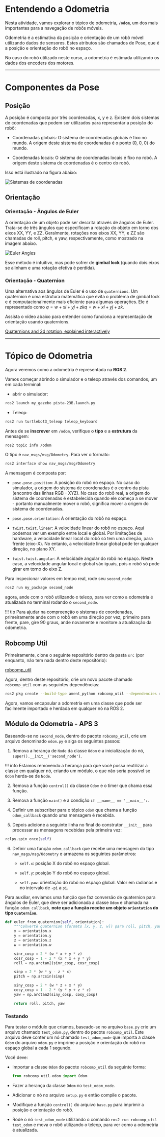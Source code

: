 # Entendendo a Odometria

Nesta atividade, vamos explorar o tópico de odometria, **`/odom`**, um dos mais importantes para a navegação de robôs móveis.

Odometria é a estimativa da posição e orientação de um robô móvel utilizando dados de sensores.
Estes atributos são chamados de Pose, que é a posição e orientação do robô no espaço. 

No caso do robô utilizado neste curso, a odometria é estimada utilizando os dados dos encoders dos motores.

---

# Componentes da Pose

## Posição

A posição é composta por três coordenadas, x, y e z. Existem dois sistemas de coordenadas que podem ser utilizados para representar a posição do robô:

* Coordenadas globais: O sistema de coordenadas globais é fixo no mundo. A origem deste sistema de coordenadas é o ponto (0, 0, 0) do mundo.

* Coordenadas locais: O sistema de coordenadas locais é fixo no robô. A origem deste sistema de coordenadas é o centro do robô.

Isso está ilustrado na figura abaixo:

![Sistemas de coordenadas](figs/coordenadas.png)

## Orientação

### Orientação - Ângulos de Euler

A orientação de um objeto pode ser descrita através de ângulos de Euler. Trata-se de três ângulos que especificam a rotação do objeto em torno dos eixos XX, YY, e ZZ. Geralmente, rotações nos eixos XX, YY, e ZZ são chamadas de roll, pitch, e yaw, respectivamente, como mostrado na imagem abaixo.

![Euler Angles](figs/euler.jpg)

Esse método é intuitivo, mas pode sofrer de **gimbal lock** (quando dois eixos se alinham e uma rotação efetiva é perdida).

### Orientação - Quaternion

Uma alternativa aos ângulos de Euler é o uso de `quaternions`. Um quaternion é uma estrutura matemática que evita o problema de gimbal lock e é computacionalmente mais eficiente para algumas operações. Ele é representado como $q=w+xi+yj+zkq=w+xi+yj+zk$.

Assista o vídeo abaixo para entender como funciona a representação de orientação usando quaternions.

[Quaternions and 3d rotation, explained interactively](https://www.youtube.com/watch?v=zjMuIxRvygQ&t=233s)

---

# Tópico de Odometria

Agora veremos como a odometria é representada na **ROS 2**.

Vamos começar abrindo o simulador e o teleop através dos comandos, um em cada terminal:

- abrir o simulador:
```bash
ros2 launch my_gazebo pista-23B.launch.py
```

- Teleop:
```bash
ros2 run turtlebot3_teleop teleop_keyboard
```

Antes de se **inscrever** em `/odom`, verifique o **tipo** e a **estrutura** da mensagem:

```bash
ros2 topic info /odom
```

O tipo é `nav_msgs/msg/Odometry`. Para ver o formato:

```bash
ros2 interface show nav_msgs/msg/Odometry
```

A mensagem é composta por:

* `pose.pose.position`: A posição do robô no espaço. No caso do simulador, a origem do sistema de coordenadas é o centro da pista (encontro das linhas RGB - XYZ). No caso do robô real, a origem do sistema de coordenadas é estabelecida quando ele começa a se mover - portanto manualmente mover o robô, significa mover a origem do sistema de coordenadas.

* `pose.pose.orientation`: A orientação do robô no espaço.

* `twist.twist.linear`: A velocidade linear do robô no espaço. Aqui podemos ver um exemplo entre local e global. Por limitações de hardware, a velocidade linear local do robô só tem uma direção, para frente (eixo-X). No entanto, a velocidade linear global pode ter qualquer direção, no plano XY.

* `twist.twist.angular`: A velocidade angular do robô no espaço. Neste caso, a velocidade angular local e global são iguais, pois o robô só pode girar em torno do eixo Z.

Para inspecionar valores em tempo real, rode seu `second_node`:

```bash
ros2 run my_package second_node
```

agora, ande com o robô utilizando o teleop, para ver como a odometria é atualizada no terminal rodando o `second_node`.

!!! tip
    Para ajudar na compreenção o sistemas de coordenadas, primeiramente ande com o robô em uma direção por vez, primeiro para frente, pare, gire 90 graus, ande novamente e monitore a atualização da odometria.

## Robcomp Util

Primeiramente, clone o seguinte repositório dentro da pasta `src` (por enquanto, não tem nada dentro deste repositório):

[robcomp_util](https://github.com/insper-classroom/robcomp_util/)

Agora, dentro deste repositório, crie um novo pacote chamado `robcomp_util` com as seguintes dependências:

```bash
ros2 pkg create --build-type ament_python robcomp_util --dependencies rclpy std_msgs geometry_msgs sensor_msgs
```

Agora, vamos encapsular a odometria em uma classe que pode ser facilmente importado e herdada em qualquer nó na ROS 2.

## Módulo de Odometria - APS 3

Baseando-se no `second_node`, dentro do pacote `robcomp_util`, crie um arquivo denominado `odom.py` e siga os seguintes passos:

1. Remova a herança de `Node` da classe `Odom` e a inicialização do nó, `super().__init__('second_node')`.

!!! info
    Estamos removendo a herança para que você possa reutilizar a classe em qualquer nó, criando um módulo, o que não seria possível se `Odom` herda-se de `Node`.

2. Remova a função `control()` da classe `Odom` e o timer que chama essa função.

3. Remova a função `main()` e a condição `if __name__ == '__main__':`.

4. Definir um subscriber para o tópico `odom` que chama a função `odom_callback` quando uma mensagem é recebida.

5. Depois adicione a seguinte linha no final do construtor `__init__` para processar as mensagens recebidas pela primeira vez:

```python
rclpy.spin_once(self)
```

6. Definir uma função `odom_callback` que recebe uma mensagem do tipo `nav_msgs/msg/Odometry` e armazena os seguintes parâmetros:

    * `self.x`: posição X do robô no espaço global.

    * `self.y`: posição Y do robô no espaço global.

    * `self.yaw`: orientação do robô no espaço global. Valor em radianos e no intervalo de `-pi` a `pi`.

Para auxiliar, enviamos uma função que faz conversão de quaternion para ângulos de Euler, que deve ser adicionada a classe `Odom` e chamada na função `odom_callback`, **note que a função recebe um objeto `orientation` do tipo `Quaternion`**.

```python
def euler_from_quaternion(self, orientation):
    """Converte quaternion (formato [x, y, z, w]) para roll, pitch, yaw."""
    x = orientation.x
    y = orientation.y
    z = orientation.z
    w = orientation.w

    sinr_cosp = 2 * (w * x + y * z)
    cosr_cosp = 1 - 2 * (x * x + y * y)
    roll = np.arctan2(sinr_cosp, cosr_cosp)

    sinp = 2 * (w * y - z * x)
    pitch = np.arcsin(sinp)

    siny_cosp = 2 * (w * z + x * y)
    cosy_cosp = 1 - 2 * (y * y + z * z)
    yaw = np.arctan2(siny_cosp, cosy_cosp)

    return roll, pitch, yaw
```

### Testando

Para testar o módulo que criamos, baseado-se no arquivo `base.py` crie um arquivo chamado `test_odom.py`, dentro do pacote `robcomp_util`. Este arquivo deve conter um nó chamado `test_odom_node` que importa a classe `Odom` do arquivo `odom.py` e imprime a posição e orientação do robô no espaço global a cada 1 segundo.

Você deve:

* Importar a classe `Odom` do pacote `robcomp_util` da seguinte forma:

    ```python
    from robcomp_util.odom import Odom
    ```

* Fazer a herança da classe `Odom` no `test_odom_node`.

* Adicionar o nó no arquivo `setup.py` e então compile o pacote.
* Modifique a função `control()` do arquivo `base.py` para imprimir a posição e orientação do robô.

* Rode o nó `test_odom_node` utilizando o comando `ros2 run robcomp_util test_odom` e mova o robô utilizando o teleop, para ver como a odometria é atualizada.
